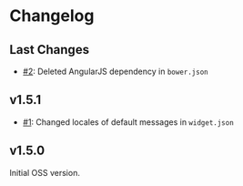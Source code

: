 # Changelog

## Last Changes

- [#2](https://github.com/LaxarJS/ax-markdown-display-widget/issues/2): Deleted AngularJS dependency in `bower.json`


## v1.5.1

- [#1](https://github.com/LaxarJS/ax-markdown-display-widget/issues/1): Changed locales of default messages in `widget.json`


## v1.5.0

Initial OSS version.
